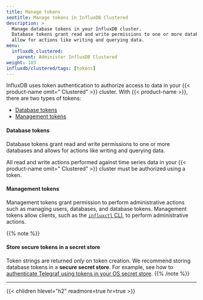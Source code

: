 ```yaml
---
title: Manage tokens
seotitle: Manage tokens in InfluxDB Clustered
description: >
  Manage database tokens in your InfluxDB cluster.
  Database tokens grant read and write permissions to one or more databases and
  allow for actions like writing and querying data.
menu:
  influxdb_clustered:
    parent: Administer InfluxDB Clustered
weight: 103
influxdb/clustered/tags: [tokens]
---
```


InfluxDB uses token authentication to authorize access to data in your
{{< product-name omit=" Clustered" >}} cluster.
With {{< product-name >}}, there are two types of tokens:

- [Database tokens](#database-tokens)
- [Management tokens](#management-tokens)

#### Database tokens

Database tokens grant read and write permissions to one or more databases
and allows for actions like writing and querying data.

All read and write actions performed against time series data in your
{{< product-name omit=" Clustered" >}} cluster must be authorized using a token. 

#### Management tokens

Management tokens grant permission to perform administrative actions such as
managing users, databases, and database tokens.
Management tokens allow clients, such as the
[`influxctl` CLI](/influxdb3/clustered/reference/cli/influxctl/),
to perform administrative actions.

{{% note %}}
#### Store secure tokens in a secret store

Token strings are returned _only_ on token creation.
We recommend storing database tokens in a **secure secret store**.
For example, see how to [authenticate Telegraf using tokens in your OS secret store](https://github.com/influxdata/telegraf/tree/master/plugins/secretstores/os).
{{% /note %}}

---

{{< children hlevel="h2" readmore=true hr=true >}}
